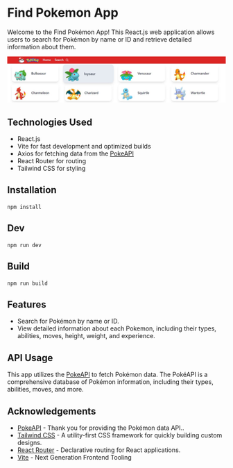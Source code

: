 # Find Pokemon App

Welcome to the Find Pokémon App! This React.js web application allows users to search for Pokémon by name or ID and retrieve detailed information about them.

![landing-page](./src/assets/Capture.JPG)

## Technologies Used

- React.js
- Vite for fast development and optimized builds
- Axios for fetching data from the [PokeAPI](https://pokeapi.co/)
- React Router for routing
- Tailwind CSS for styling

## Installation

```
npm install
```

## Dev

```
npm run dev
```

## Build

```
npm run build
```

## Features

- Search for Pokémon by name or ID.
- View detailed information about each Pokemon, including their types, abilities, moves, height, weight, and experience.

## API Usage

This app utilizes the [PokeAPI](https://pokeapi.co/) to fetch Pokémon data. The PokéAPI is a comprehensive database of Pokémon information, including their types, abilities, moves, and more.

## Acknowledgements

- [PokeAPI](https://pokeapi.co/) - Thank you for providing the Pokémon data API..
- [Tailwind CSS](https://tailwindcss.com/) - A utility-first CSS framework for quickly building custom designs.
- [React Router](https://reactrouter.com/) - Declarative routing for React applications.
- [Vite](https://vitejs.dev/) - Next Generation Frontend Tooling
